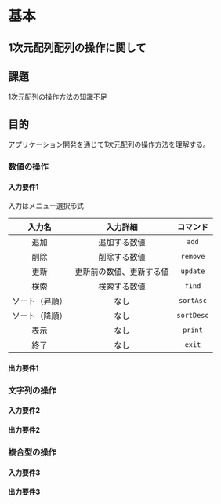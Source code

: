 # 基本

## $1$次元配列配列の操作に関して

## 課題

$1$次元配列の操作方法の知識不足

## 目的

アプリケーション開発を通じて$1$次元配列の操作方法を理解する。

### 数値の操作

#### 入力要件1

入力はメニュー選択形式

|     入力名     |          入力詳細          |    コマンド    |
| :------------: | :------------------------: | :------------: |
|      追加      |         追加する数値         |   ```add```    |
|      削除      |         削除する数値         |  ```remove```  |
|      更新      | 更新前の数値、更新する値 |  ```update```  |
|      検索      |         検索する数値         |   ```find```   |
| ソート（昇順） |            なし            | ```sortAsc```  |
| ソート（降順） |            なし            | ```sortDesc``` |
|      表示      |            なし            |  ```print```   |
|      終了      |            なし            |   ```exit```   |

#### 出力要件1

### 文字列の操作

#### 入力要件2

#### 出力要件2

### 複合型の操作

#### 入力要件3

#### 出力要件3
